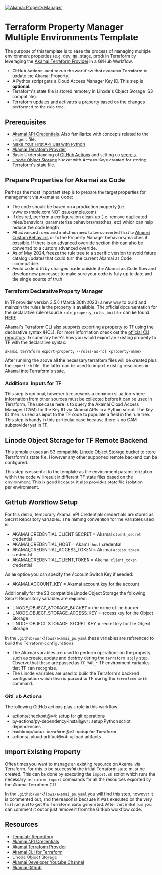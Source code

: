 [![Akamai Property Manager](https://github.com/jaescalo/akamai-pm-tf-multiple-env-workflow/actions/workflows/akamai_pm.yaml/badge.svg)](https://github.com/jaescalo/akamai-pm-tf-multiple-env-workflow/actions/workflows/akamai_pm.yaml)

# Terraform Property Manager Multiple Environments Template

The purpose of this template is to ease the process of managing multiple environment properties (e.g. dev, qa, stage, prod) in Terraform by leveraging the [Akamai Terraform Provider](https://techdocs.akamai.com/terraform/docs) in a GitHub Workflow. 

* GitHub Actions used to run the workflow that executes Terraform to update the Akamai Property.
* A Python script gets a Cloud Access Manager Key ID. This step is **optional**.
* Terraform's state file is stored remotely in Linode's Object Storage (S3 compatible).
* Terraform updates and activates a property based on the changes performed to the rule tree. 

## Prerequisites
- [Akamai API Credentials](https://techdocs.akamai.com/developer/docs/set-up-authentication-credentials). Also familiarize with concepts related to the `.edgerc` file.
- [Make Your First API Call with Python](https://techdocs.akamai.com/developer/docs/python)
- [Akamai Terraform Provider](https://techdocs.akamai.com/terraform/docs)
- Basic Understanding of [GitHub Actions](https://docs.github.com/en/actions) and setting up [secrets](https://docs.github.com/en/actions/security-guides/encrypted-secrets).
- [Linode Object Storage](https://www.linode.com/lp/object-storage/) bucket with Access Keys created for storing Terraform's state file.
 
## Prepare Properties for Akamai as Code
Perhaps the most important step is to prepare the target properties for management via Akamai as Code:

* The code should be based on a production property (i.e. www.example.com NOT qa.example.com)
* If desired, perform a configuration clean-up (i.e. remove duplicated rules/behaviors, parameterize behaviors/matches, etc) which can help reduce the code length.
* All advanced rules and matches need to be converted first to [Akamai Custom Behaviors](https://techdocs.akamai.com/property-mgr/reference/custom-behaviors-and-overrides) or to the Property Manager behaviors/matches if possible. If there is an advanced override section this can also be converted to a custom advanced override.
* As of May 2024, freeze the rule tree to a specific version to avoid future catalog updates that could turn the current Akamai as Code incompatible.
* Avoid code drift by changes made outside the Akamai as Code flow and develop new processes to make sure your code is fully up to date and the single source of truth

### Terraform Declarative Property Manager
In TF provider version 3.5.0 (March 30th 2023) a new way to build and maintain the rules in the property is available. The official documentation for the declarative rule resource `rule_property_rules_builder` can be found [HERE](https://techdocs.akamai.com/terraform/docs/rules-builder)

Akamai's Terraform CLI also supports exporting a property to TF using the declarative syntax (HCL). For more information check out the [official CLI repository](https://github.com/akamai/cli-terraform#property-manager-properties).
In summary here's how you would export an existing property to TF with the declarative syntax:
```
akamai terraform export-property --rules-as-hcl <property-name>
```
After running the above all the necessary terraform files will be created plus the `import.sh` file. The latter can be used to import existing resources in Akamai into Terraform's state. 

### Additional Inputs for TF
This step is optional, however it represents a common situation where information from other sources must be collected before it can be used in Terraform. The use case here is to query the Akamai Cloud Access Manager (CAM) for the Key ID via Akamai APIs in a Python script. 
The Key ID then is used as input to the TF code to populate a field in the rule tree. This step is handy in this particular case because there is no CAM subprovider yet in TF.

## Linode Object Storage for TF Remote Backend
This template uses an S3 compatible [Linode Object Storage](https://www.linode.com/lp/object-storage/) bucket to store Terraform's state file. However any other supported remote backend can be configured.

This step is essential to the template as the environment parameterization within the code will result in different TF state files based on the environment. This is good because it also provides state file isolation per environment.

## GitHub Workflow Setup
For this demo, temporary Akamai API Credentials credentials are stored as Secret Repository variables. The naming convention for the variables used is:

- AKAMAI_CREDENTIAL_CLIENT_SECRET = Akamai `client_secret` credential
- AKAMAI_CREDENTIAL_HOST = Akamai `host` credential
- AKAMAI_CREDENTIAL_ACCESS_TOKEN = Akamai `access_token` credential
- AKAMAI_CREDENTIAL_CLIENT_TOKEN = Akamai `client_token` credential

As an option you can specify the Account Switch Key if needed:

- AKAMAI_ACCOUNT_KEY = Akamai account key for the account

Additionally for the S3 compatible Linode Object Storage the following Secret Repository variables are required:

- LINODE_OBJECT_STORAGE_BUCKET = the name of the bucket
- LINODE_OBJECT_STORAGE_ACCESS_KEY = access key for the Object Storage
- LINODE_OBJECT_STORAGE_SECRET_KEY = secret key for the Object Storage

In the `.github/workflows/akamai_pm.yaml` these variables are referenced to build the Terraform configurations.
* The Akamai variables are used to perform operations on the property such as create, update and destroy during the `terraform apply` step. Observe that these are passed as `TF_VAR_*` TF environment variables that TF can recognize.
* The Linode variables are used to build the Terraform's backend configuration which then is passed to TF during the `terraform init` command.

### GitHub Actions
The following GitHub actions play a role in this workflow:
- actions/checkout@v4: setup for git operations
- py-actions/py-dependency-install@v4: setup Python script dependencies
- hashicorp/setup-terraform@v3: setup for Terraform
- actions/upload-artifact@v4: upload artifacts

## Import Existing Property
Often times you want to manage an existing resource on Akamai via Terraform. For this to be successful the initial Terraform state must be created. This can be done by executing the `import.sh` script which runs the necessary `terraform import` commands for all the resources exported by the Akamai Terraform CLI.

In the `.github/workflows/akamai_pm.yaml` you will find this step, however it is commented out, and the reason is because it was executed on the very first run just to get the Terraform state generated. After that initial run you can comment it out or just remove it from the GitHub workflow code.

## Resources
- [Template Repository](https://github.com/jaescalo/akamai-pm-tf-multiple-env-workflow)
- [Akamai API Credentials](https://techdocs.akamai.com/developer/docs/set-up-authentication-credentials)
- [Akamai Terraform Provider](https://techdocs.akamai.com/terraform/docs)
- [Akamai CLI for Terraform](https://github.com/akamai/cli-terraform)
- [Linode Object Storage](https://www.linode.com/lp/object-storage/)
- [Akamai Developer Youtube Channel](https://www.youtube.com/c/AkamaiDeveloper)
- [Akamai Github](https://github.com/akamai)